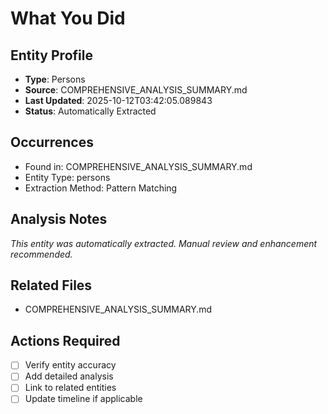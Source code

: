# What You Did

## Entity Profile
- **Type**: Persons
- **Source**: COMPREHENSIVE_ANALYSIS_SUMMARY.md
- **Last Updated**: 2025-10-12T03:42:05.089843
- **Status**: Automatically Extracted

## Occurrences
- Found in: COMPREHENSIVE_ANALYSIS_SUMMARY.md
- Entity Type: persons
- Extraction Method: Pattern Matching

## Analysis Notes
*This entity was automatically extracted. Manual review and enhancement recommended.*

## Related Files
- COMPREHENSIVE_ANALYSIS_SUMMARY.md

## Actions Required
- [ ] Verify entity accuracy
- [ ] Add detailed analysis
- [ ] Link to related entities
- [ ] Update timeline if applicable
